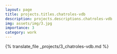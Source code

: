 ```yaml
---
layout: page
title: projects.titles.chatroles-vdb
description: projects.descriptions.chatroles-vdb
img: assets/img/3.jpg
importance: 3
category: work
---
```


{% translate_file _projects/3_chatroles-vdb.md %}
